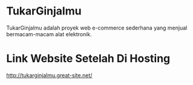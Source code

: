 # TukarGinjalmu
TukarGinjalmu adalah proyek web e-commerce sederhana yang menjual bermacam-macam alat elektronik.

# Link Website Setelah Di Hosting
<a href="http://tukarginjalmu.great-site.net/">http://tukarginjalmu.great-site.net/</a>
